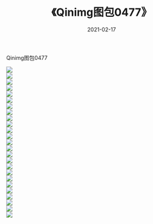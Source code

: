 ﻿---
layout: post
title:  《Qinimg图包0477》
date:   2021-02-17
img: http://imgx.orgx.ga/Qinimg图包/Qinimg图包0477/000.jpg
categories: [美女, 清纯, 唯美]
---

Qinimg图包0477

 ![](http://imgx.orgx.ga/Qinimg图包/Qinimg图包0477/001.jpg) <br>![](http://imgx.orgx.ga/Qinimg图包/Qinimg图包0477/002.jpg) <br>![](http://imgx.orgx.ga/Qinimg图包/Qinimg图包0477/003.jpg) <br>![](http://imgx.orgx.ga/Qinimg图包/Qinimg图包0477/004.jpg) <br>![](http://imgx.orgx.ga/Qinimg图包/Qinimg图包0477/005.jpg) <br>![](http://imgx.orgx.ga/Qinimg图包/Qinimg图包0477/006.jpg) <br>![](http://imgx.orgx.ga/Qinimg图包/Qinimg图包0477/007.jpg) <br>![](http://imgx.orgx.ga/Qinimg图包/Qinimg图包0477/008.jpg) <br>![](http://imgx.orgx.ga/Qinimg图包/Qinimg图包0477/009.jpg) <br>![](http://imgx.orgx.ga/Qinimg图包/Qinimg图包0477/010.jpg) <br>![](http://imgx.orgx.ga/Qinimg图包/Qinimg图包0477/011.jpg) <br>![](http://imgx.orgx.ga/Qinimg图包/Qinimg图包0477/012.jpg) <br>![](http://imgx.orgx.ga/Qinimg图包/Qinimg图包0477/013.jpg) <br>![](http://imgx.orgx.ga/Qinimg图包/Qinimg图包0477/014.jpg) <br>![](http://imgx.orgx.ga/Qinimg图包/Qinimg图包0477/015.jpg) <br>![](http://imgx.orgx.ga/Qinimg图包/Qinimg图包0477/016.jpg) <br>![](http://imgx.orgx.ga/Qinimg图包/Qinimg图包0477/017.jpg) <br>![](http://imgx.orgx.ga/Qinimg图包/Qinimg图包0477/018.jpg) <br>![](http://imgx.orgx.ga/Qinimg图包/Qinimg图包0477/019.jpg) <br>![](http://imgx.orgx.ga/Qinimg图包/Qinimg图包0477/020.jpg) <br>![](http://imgx.orgx.ga/Qinimg图包/Qinimg图包0477/021.jpg) <br>![](http://imgx.orgx.ga/Qinimg图包/Qinimg图包0477/022.jpg) <br>![](http://imgx.orgx.ga/Qinimg图包/Qinimg图包0477/023.jpg) <br>![](http://imgx.orgx.ga/Qinimg图包/Qinimg图包0477/024.jpg) <br>![](http://imgx.orgx.ga/Qinimg图包/Qinimg图包0477/025.jpg) <br>